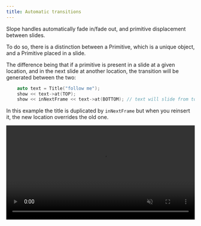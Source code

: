 ```yaml
---
title: Automatic transitions
---
```


Slope handles automatically fade in/fade out, and primitive displacement between slides.

To do so, there is a distinction between a Primitive, which is a unique object, and a Primitive placed in a slide.

The difference being that if a primitive is present in a slide at a given location, and in the next slide at another location, the transition will be generated between the two:

```c++
    auto text = Title("follow me");
    show << text->at(TOP);
    show << inNextFrame << text->at(BOTTOM); // text will slide from top to bot

```
In this example the title is duplicated by ```inNextFrame``` but when you reinsert it, the new location overrides the old one.


<video width="100%" autoplay loop muted>
  <source src="../../static/transition.mp4" type="video/mp4">
  Your browser does not support the video tag.
</video>


